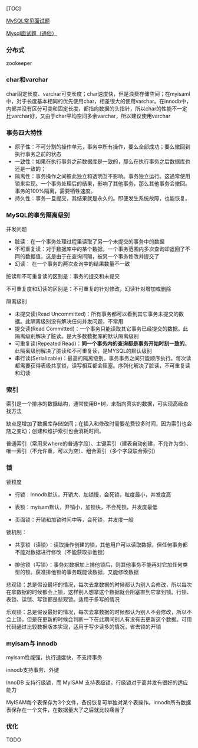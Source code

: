 [TOC]

[MySQL常见面试题](https://www.cnblogs.com/hsmwlyl/p/10719152.html)

[Mysql面试题（通俗）](https://www.cnblogs.com/yangk1996/p/12864004.html)

### 分布式

zookeeper

### char和varchar

char固定长度、varchar可变长度；char速度快，但是浪费存储空间；在myisaml中，对于长度基本相同的优先使用char，相差很大的使用varchar。在innodb中，内部并没有区分可变和固定长度，都指向数据的头指针，所以char的性能不一定比varchar好，又由于char平均空间多余varchar，所以建议使用varchar

### 事务四大特性

- 原子性：不可分割的操作单元，事务中所有操作，要么全部成功；要么撤回到执行事务之前的状态
- 一致性：如果在执行事务之前数据库是一致的，那么在执行事务之后数据库也还是一致的；
- 隔离性：事务操作之间彼此独立和透明互不影响。事务独立运行。这通常使用锁来实现。一个事务处理后的结果，影响了其他事务，那么其他事务会撤回。事务的100%隔离，需要牺牲速度。
- 持久性：事务一旦提交，其结果就是永久的。即便发生系统故障，也能恢复。 

### MySQL的事务隔离级别

并发问题

* 脏读：在一个事务处理过程里读取了另一个未提交的事务中的数据
* 不可重复读：对于数据库中的某个数据，一个事务范围内多次查询却返回了不同的数据值，这是由于在查询间隔，被另一个事务修改并提交了
* 幻读： 在一个事务的两次查询中的结果数量不一致

脏读和不可重复读的区别是：事务的提交和未提交

不可重复度和幻读的区别是：不可重复的针对修改，幻读针对增加或删除

隔离级别

* 未提交读(Read Uncommitted)：所有事务都可以看到其它事务未提交的数据。此隔离级别没有解决任何并发问题，不常用
* 提交读(Read Committed)：一个事务只能读取其它事务已经提交的数据。此隔离级别解决了脏读。是大多数数据库的默认隔离级别
* 可重复读(Repeated Read)：**同一个事务内的查询都是事务开始时刻一致的**。此隔离级别解决了脏读和不可重复读，是MYSQL的默认级别
* 串行读(Serializable)：最高的隔离级别。事务事务之间只能顺序执行。每次读都需要获得表级共享锁，读写相互都会阻塞。序列化解决了脏读，不可重复读和幻读

### 索引

索引是一个排序的数据结构，通常使用B+树，来指向真实的数据，可实现高级查找方法

缺点是增加了数据库存储空间；在插入和修改时需要花费较多时间，因为索引也会随之变动；创建和维护索引也会消耗时间。

普通索引（常用来where的普通字段）、主键索引（建表自动创建，不允许为空）、唯一索引（不允许重，可以为空）、组合索引（多个字段联合索引）

### 锁

锁粒度

* 行锁：Innodb默认，开销大、加锁慢，会死锁，粒度最小，并发度高

* 表锁：myisam默认，开销小，加锁快，不会死锁，并发度最低

* 页面锁：开销和加锁时间中等，会死锁，并发度一般

锁机制：

* 共享锁（读锁）：读取操作创建的锁，其他用户可以读取数据，但任何事务都不能对数据进行修改（不能获取排他锁）

* 排他锁（写锁）：事务对数据加上排他锁后，则其他事务不能再对它加任何类型的锁。获准排他锁的事务既能读数据，又能修改数据

悲观锁：总是假设最坏的情况，每次去拿数据的时候都认为别人会修改，所以每次在拿数据的时候都会上锁，这样别人想拿这个数据就会阻塞直到它拿到锁。行锁、表锁、读锁、写锁都是悲观锁。适用于多写的情况

乐观锁：总是假设最好的情况，每次去拿数据的时候都认为别人不会修改，所以不会上锁，但是在更新的时候会判断一下在此期间别人有没有去更新这个数据。可用代码通过比较数据版本实现，适用于写少读多的情况，省去锁的开销

### myisam与 innodb

myisam性能强，执行速度快，不支持事务

innodb支持事务、外键

InnoDB 支持行级锁，而 MyISAM 支持表级锁。行级锁对于高并发有很好的适应能力

MyISAM每个表保存为3个文件，备份恢复可单独对某个表操作。innodb所有数据表保存在一个文件，在数据量大了之后就比较痛苦了

### 优化

TODO